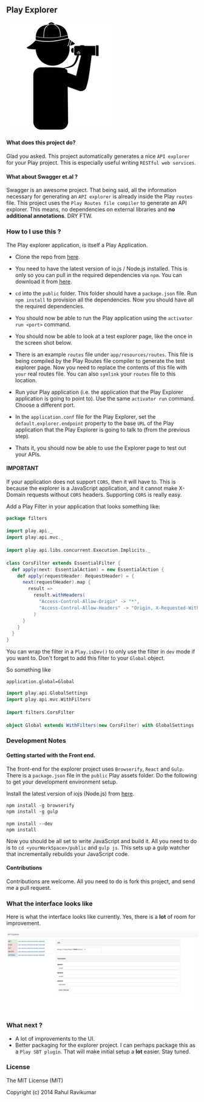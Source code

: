 ## Play Explorer

![Explorer](https://raw.githubusercontent.com/tikurahul/play-explorer/master/public/images/explorer.png)

#### What does this project do?

Glad you asked. This project automatically generates a nice `API explorer` for your Play project. This is especially useful writing `RESTful web services`.

#### What about Swagger et.al ?

Swagger is an awesome project. That being said, all the information necessary for generating an `API explorer` is already inside the Play `routes` file. This project uses the `Play Routes file compiler` to generate an API explorer. This means, no dependencies on external libraries and __no additional annotations__. DRY FTW.

### How to I use this ?

The Play explorer application, is itself a Play Application.

* Clone the repo from [here](https://github.com/tikurahul/play-explorer).
* You need to have the latest version of io.js / Node.js installed. This is only so you can pull in the required dependencies via `npm`. You can download it from [here](https://iojs.org/en/index.html).
* `cd` into the `public` folder. This folder should have a `package.json` file. Run `npm install` to provision all the dependencies. Now you should have all the required dependencies.
* You should now be able to run the Play application using the `activator run <port>` command.
* You should now be able to look at a test explorer page, like the once in the screen shot below.

* There is an example `routes` file under `app/resources/routes`. This file is being compiled by the Play Routes file compiler to generate the test explorer page. Now you need to replace the contents of this file with `your` real routes file. You can also `symlink` your `routes` file to this location.
* Run your Play application (i.e. the application that the Play Explorer application is going to point to). Use the same `activator run` command. Choose a different port.
* In the `application.conf` file for the Play Explorer, set the `default.explorer.endpoint` property to the base `URL` of the Play application that the Play Explorer is going to talk to (from the previous step).
* Thats it, you should now be able to use the Explorer page to test out your APIs.

#### IMPORTANT

If your application does not support `CORS`, then it will have to. This is because the explorer is a JavaScript application, and it cannot make X-Domain requests without `CORS` headers. Supporting `CORS` is really easy.

Add a Play Filter in your application that looks something like:

```scala
package filters

import play.api._
import play.api.mvc._

import play.api.libs.concurrent.Execution.Implicits._

class CorsFilter extends EssentialFilter {
  def apply(next: EssentialAction) = new EssentialAction {
    def apply(requestHeader: RequestHeader) = {
      next(requestHeader).map {
        result =>
          result.withHeaders(
            "Access-Control-Allow-Origin" -> "*",
            "Access-Control-Allow-Headers" -> "Origin, X-Requested-With, Content-Type, Accept"
          )
      }
    }
  }
}
```

You can wrap the filter in a `Play.isDev()` to only use the filter in `dev` mode if you want to. Don't forget to add this filter to your `Global` object.

So something like

```
application.global=Global
```

```scala
import play.api.GlobalSettings
import play.api.mvc.WithFilters

import filters.CorsFilter

object Global extends WithFilters(new CorsFilter) with GlobalSettings
```

### Development Notes

#### Getting started with the Front end.

The front-end for the explorer project uses `Browserify`, `React` and `Gulp`.
There is a `package.json` file in the `public` Play assets folder. Do the following to get your development environment setup.

Install the latest version of iojs (Node.js) from [here](https://iojs.org/en/index.html).

```
npm install -g browserify
npm install -g gulp

npm install --dev
npm install
```

Now you should be all set to write JavaScript and build it. All you need to do is to `cd <yourWorkSpace>/public` and `gulp js`. This sets up a gulp watcher that incrementally rebuilds your JavaScript code.

#### Contributions

Contributions are welcome. All you need to do is fork this project, and send me a pull request.

### What the interface looks like

Here is what the interface looks like currently. Yes, there is a __lot__ of room for improvement. 

![Explorer](https://raw.githubusercontent.com/tikurahul/play-explorer/master/public/images/interface.png)

### What next ?

* A lot of improvements to the UI.
* Better packaging for the explorer project. I can perhaps package this as a `Play SBT plugin`. That will make initial setup a __lot__ easier. Stay tuned.

### License

The MIT License (MIT)

Copyright (c) 2014 Rahul Ravikumar
